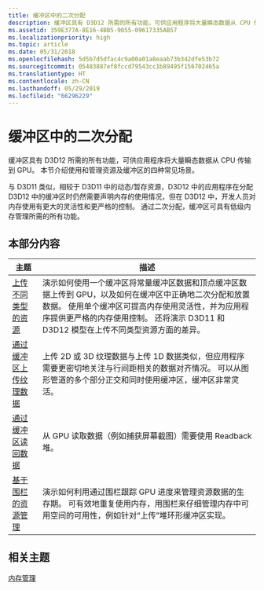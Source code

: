 ```yaml
---
title: 缓冲区中的二次分配
description: 缓冲区具有 D3D12 所需的所有功能，可供应用程序将大量瞬态数据从 CPU 传输到 GPU。 本节介绍使用和管理资源及缓冲区的四种常见场景。
ms.assetid: 359E377A-8E16-4BB5-9055-09617335AB57
ms.localizationpriority: high
ms.topic: article
ms.date: 05/31/2018
ms.openlocfilehash: 5d5b7d5dfac4c9a00a01a8eaab73b342dfe53b72
ms.sourcegitcommit: 05483887ef8fccd79543cc1b89495f156702465a
ms.translationtype: HT
ms.contentlocale: zh-CN
ms.lasthandoff: 05/29/2019
ms.locfileid: "66296229"
---
```

# <a name="suballocation-within-buffers"></a>缓冲区中的二次分配

缓冲区具有 D3D12 所需的所有功能，可供应用程序将大量瞬态数据从 CPU 传输到 GPU。 本节介绍使用和管理资源及缓冲区的四种常见场景。

与 D3D11 类似，相较于 D3D11 中的动态/暂存资源，D3D12 中的应用程序在分配 D3D12 中的缓冲区时仍然需要声明内存的使用情况，但在 D3D12 中，开发人员对内存使用有更大的灵活性和更严格的控制。 通过二次分配，缓冲区可具有低级内存管理所需的所有功能。

## <a name="in-this-section"></a>本部分内容



| 主题                                                                                        | 描述                                                                                                                                                                                                                                                                                                                                                                                                             |
|----------------------------------------------------------------------------------------------|-------------------------------------------------------------------------------------------------------------------------------------------------------------------------------------------------------------------------------------------------------------------------------------------------------------------------------------------------------------------------------------------------------------------------|
| [上传不同类型的资源](uploading-resources.md)<br/>                 | 演示如何使用一个缓冲区将常量缓冲区数据和顶点缓冲区数据上传到 GPU，以及如何在缓冲区中正确地二次分配和放置数据。 使用单个缓冲区可提高内存使用灵活性，并为应用程序提供更严格的内存使用控制。 还将演示 D3D11 和 D3D12 模型在上传不同类型资源方面的差异。<br/> |
| [通过缓冲区上传纹理数据](upload-and-readback-of-texture-data.md)<br/> | 上传 2D 或 3D 纹理数据与上传 1D 数据类似，但应用程序需要更密切地关注与行间距相关的数据对齐情况。 可以从图形管道的多个部分正交和同时使用缓冲区，缓冲区非常灵活。 <br/>                                                                                                                       |
| [通过缓冲区读回数据](readback-data-using-heaps.md)<br/>                    | 从 GPU 读取数据（例如捕获屏幕截图）需要使用 Readback 堆。 <br/>                                                                                                                                                                                                                                                                                                     |
| [基于围栏的资源管理](fence-based-resource-management.md)<br/>            | 演示如何利用通过围栏跟踪 GPU 进度来管理资源数据的生存期。 可有效地重复使用内存，用围栏来仔细管理内存中可用空间的可用性，例如针对“上传”堆环形缓冲区实现。 <br/>                                                                                                                                                     |



 

## <a name="related-topics"></a>相关主题

<dl> <dt>

[内存管理](memory-management.md)
</dt> </dl>

 

 





